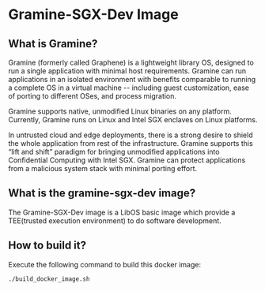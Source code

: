 # Gramine-SGX-Dev Image

## What is Gramine?

Gramine (formerly called Graphene) is a lightweight library OS, designed to run a single application 
with minimal host requirements. Gramine can run applications in an isolated environment with benefits
 comparable to running a complete OS in a virtual machine -- including guest customization, ease of 
 porting to different OSes, and process migration.

Gramine supports native, unmodified Linux binaries on any platform. Currently, Gramine runs on Linux 
and Intel SGX enclaves on Linux platforms.

In untrusted cloud and edge deployments, there is a strong desire to shield the whole application 
from rest of the infrastructure. Gramine supports this “lift and shift” paradigm for bringing 
unmodified applications into Confidential Computing with Intel SGX. Gramine can protect applications 
from a malicious system stack with minimal porting effort.

## What is the gramine-sgx-dev image?

The Gramine-SGX-Dev image is a LibOS basic image which provide a TEE(trusted execution environment) 
to do software development.

## How to build it?

Execute the following command to build this docker image:
```
./build_docker_image.sh
```
